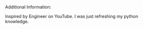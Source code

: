 Additional Information:

Inspired by Engineer on YouTube.
I was just refreshing my python knowledge.
